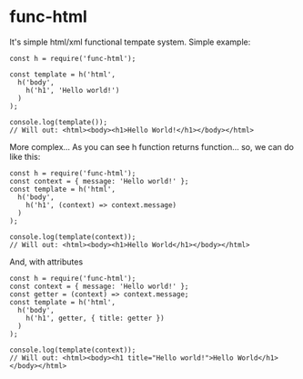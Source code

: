 # func-html

It's simple html/xml functional tempate system. Simple example:

```
const h = require('func-html');

const template = h('html', 
  h('body', 
    h('h1', 'Hello world!')
  )
);

console.log(template());
// Will out: <html><body><h1>Hello World!</h1></body></html>

```

More complex... As you can see h function returns function... so, we can do like this:

```
const h = require('func-html');
const context = { message: 'Hello world!' };
const template = h('html', 
  h('body', 
    h('h1', (context) => context.message)
  )
);

console.log(template(context));
// Will out: <html><body><h1>Hello World</h1></body></html>

```

And, with attributes
```
const h = require('func-html');
const context = { message: 'Hello world!' };
const getter = (context) => context.message;
const template = h('html', 
  h('body', 
    h('h1', getter, { title: getter })
  )
);

console.log(template(context));
// Will out: <html><body><h1 title="Hello world!">Hello World</h1></body></html>

```

